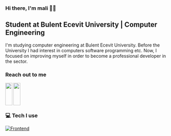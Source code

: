 
### Hi there, I'm mali 🤙🏻



## Student at Bulent Ecevit University | Computer Engineering


I'm studying computer engineering at Bulent Ecevit University. Before the University I had interest in computers software programming etc. Now, I focused on improving myself in order to become a professional developer in the sector.

### Reach out to me

[<img  width="22" src="https://unpkg.com/simple-icons@v7/icons/linkedin.svg" width="70" height="70" align="left" />][linkedin]

[<img  width="22" src="https://unpkg.com/simple-icons@v7/icons/instagram.svg" width="70" height="70" align="left" />][instagram]

<br />
<br />
<br />
<br />



[linkedin]: https://www.linkedin.com/in/muhammed-ali-g%C3%B6k%C3%A7e-75746a226
[instagram]: https://www.instagram.com/maligokc/


### 💻 Tech I use


[![Frontend](https://skillicons.dev/icons?i=html,css,js,bootstrap)](https://skillicons.dev)



